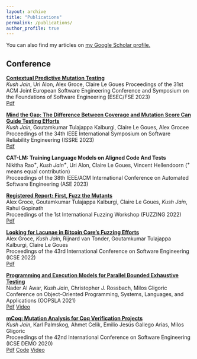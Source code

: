 ```yaml
---
layout: archive
title: "Publications"
permalink: /publications/
author_profile: true
---
```


You can also find my articles on <u><a href="https://scholar.google.com/citations?user=YBZt0-AAAAAJ&hl=en">my Google Scholar profile</a>.</u>

## Conference ##
[**Contextual Predictive Mutation Testing**](https://arxiv.org/abs/2309.02389)<br/>
*Kush Jain*, Uri Alon, Alex Groce, Claire Le Goues
Proceedings of the 31st ACM Joint European Software Engineering Conference and Symposium on the Foundations of Software Engineering (ESEC/FSE 2023)<br/>
[Pdf](https://arxiv.org/abs/2309.02389)

[**Mind the Gap: The Difference Between Coverage and Mutation Score Can Guide Testing Efforts**](https://arxiv.org/pdf/2309.02395.pdf)<br/>
*Kush Jain*, Goutamkumar Tulajappa Kalburgi, Claire Le Goues, Alex Grocee  
Proceedings of the 34th IEEE International Symposium on Software Reliability Engineering (ISSRE 2023)<br/>
[Pdf](https://arxiv.org/pdf/2309.02395.pdf)

**CAT-LM: Training Language Models on Aligned Code And Tests**<br/>
Nikitha Rao<sup>+</sup>, *Kush Jain<sup>+</sup>*, Uri Alon, Claire Le Goues, Vincent Hellendoorn (<sup>+</sup> means equal contribution)  
Proceedings of the 38th IEEE/ACM International Conference on Automated Software Engineering (ASE 2023)<br/>

[**Registered Report: First, Fuzz the Mutants**](https://agroce.github.io/fuzzing22.pdf)<br/>
Alex Groce, Goutamkumar Tulajappa Kalburgi, Claire Le Goues, *Kush Jain*, Rahul Gopinath  
Proceedings of the 1st International Fuzzing Workshop (FUZZING 2022)<br/>
[Pdf](https://agroce.github.io/fuzzing22.pdf)

[**Looking for Lacunae in Bitcoin Core’s Fuzzing Efforts**](https://agroce.github.io/icse22.pdf)<br/>
Alex Groce, *Kush Jain*, Rijnard van Tonder, Goutamkumar Tulajappa Kalburgi, Claire Le Goues  
Proceedings of the 43rd International Conference on Software Engineering (ICSE 2022)<br/>
[Pdf](https://agroce.github.io/icse22.pdf)

[**Programming and Execution Models for Parallel Bounded Exhaustive Testing**](https://dl.acm.org/doi/10.1145/3485543)<br/>
Nader Al Awar, *Kush Jain*, Christopher J. Rossbach, Milos Gligoric  
Conference on Object-Oriented Programming, Systems, Languages, and Applications (OOPSLA 2021)<br/>
[Pdf](https://users.ece.utexas.edu/~gligoric/papers/AlAwarETAL21Tempo.pdf)
[Video](https://www.youtube.com/watch?v=AiWmULuZ8mY)

[**mCoq: Mutation Analysis for Coq Verification Projects**](https://ieeexplore.ieee.org/document/9270399)<br/>
*Kush Jain*, Karl Palmskog, Ahmet Celik, Emilio Jesús Gallego Arias, Milos Gligoric  
Proceedings of the 42nd International Conference on Software Engineering (ICSE DEMO 2020)<br/>
[Pdf](http://users.ece.utexas.edu/~gligoric/papers/JainETAL20mCoqTool.pdf)
[Code](https://github.com/EngineeringSoftware/mcoq)
[Video](https://www.youtube.com/watch?v=rx3353HbeVY)

